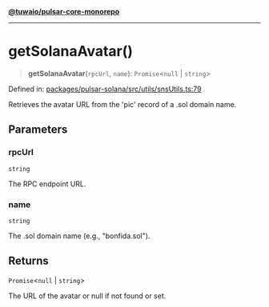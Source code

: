 [**@tuwaio/pulsar-core-monorepo**](../../../README.md)

***

# getSolanaAvatar()

> **getSolanaAvatar**(`rpcUrl`, `name`): `Promise`\<`null` \| `string`\>

Defined in: [packages/pulsar-solana/src/utils/snsUtils.ts:79](https://github.com/TuwaIO/pulsar-core/blob/5415e11372c5ba1e590020a446666e4f0bb4d82d/packages/pulsar-solana/src/utils/snsUtils.ts#L79)

Retrieves the avatar URL from the 'pic' record of a .sol domain name.

## Parameters

### rpcUrl

`string`

The RPC endpoint URL.

### name

`string`

The .sol domain name (e.g., "bonfida.sol").

## Returns

`Promise`\<`null` \| `string`\>

The URL of the avatar or null if not found or set.

